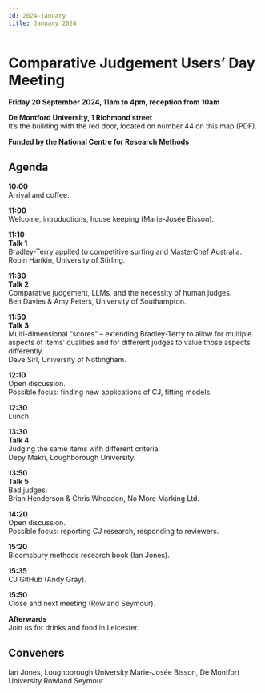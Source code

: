 ```yaml
---
id: 2024-january
title: January 2024
---
```


# Comparative Judgement Users’ Day Meeting

**Friday 20 September 2024, 11am to 4pm, reception from 10am**

**De Montford University, 1 Richmond street**  
It’s the building with the red door, located on number 44 on this map (PDF).

**Funded by the National Centre for Research Methods**

## Agenda

**10:00**  
Arrival and coffee.

**11:00**  
Welcome, introductions, house keeping (Marie-Josée Bisson).

**11:10**  
**Talk 1**  
Bradley-Terry applied to competitive surfing and MasterChef Australia.  
Robin Hankin, University of Stirling.

**11:30**  
**Talk 2**  
Comparative judgement, LLMs, and the necessity of human judges.  
Ben Davies & Amy Peters, University of Southampton.

**11:50**  
**Talk 3**  
Multi-dimensional “scores” – extending Bradley-Terry to allow for multiple aspects of items’ qualities and for different judges to value those aspects differently.  
Dave Sirl, University of Nottingham.

**12:10**  
Open discussion.  
Possible focus: finding new applications of CJ, fitting models.

**12:30**  
Lunch.

**13:30**  
**Talk 4**  
Judging the same items with different criteria.  
Depy Makri, Loughborough University.

**13:50**  
**Talk 5**  
Bad judges.  
Brian Henderson & Chris Wheadon, No More Marking Ltd.

**14:20**  
Open discussion.  
Possible focus: reporting CJ research, responding to reviewers.

**15:20**  
Bloomsbury methods research book (Ian Jones).

**15:35**  
CJ GitHub (Andy Gray).

**15:50**  
Close and next meeting (Rowland Seymour).

**Afterwards**  
Join us for drinks and food in Leicester.

## Conveners
Ian Jones, Loughborough University
Marie-Josée Bisson, De Montfort University
Rowland Seymour
